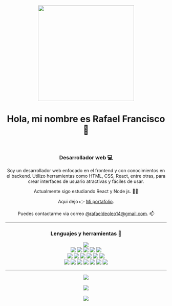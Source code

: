 <div align='center'>
  
  <img src='https://media.giphy.com/media/qgQUggAC3Pfv687qPC/giphy.gif' width='300'/>
  <h1>Hola, mi nombre es Rafael Francisco 🤝</h1>
  <br/>
  
  <h3>Desarrollador web 💻</h3>
  
  <p>Soy un desarrollador web enfocado en el frontend y con conocimientos en el backend. Utilizo herramientas como HTML, CSS, React, entre otras, para crear interfaces de usuario atractivas y fáciles de usar.</p>
  
  <p>Actualmente sigo estudiando React y Node js. 🧑‍🏫</p>
  
  <p>Aqui dejo 👉 <a href='https://portafolio-rafael-francisco.netlify.app/' target='_blank'>Mi portafolio</a>.</p>
  
  <p>Puedes contactarme via correo <a href='mailto:@rafaeldeoleo14@gmail.com'>@rafaeldeoleo14@gmail.com</a>. 📫</p>
  
</div>

---

<div align='center'>
  
  <h3>Lenguajes y herramientas 🔨</h3>
  
  <img src='https://camo.githubusercontent.com/ab4c3c731a174a63df861f7b118d6c8a6c52040a021a552628db877bd518fe84/68747470733a2f2f696d672e736869656c64732e696f2f62616467652f72656163742d2532333230323332612e7376673f7374796c653d666f722d7468652d6261646765266c6f676f3d7265616374266c6f676f436f6c6f723d253233363144414642'/>
  
  
  
  <div>
    <img src='https://img.shields.io/badge/typescript-%23007ACC.svg?style=for-the-badge&logo=typescript&logoColor=white'/>
   <img src='https://camo.githubusercontent.com/aeddc848275a1ffce386dc81c04541654ca07b2c43bbb8ad251085c962672aea/68747470733a2f2f696d672e736869656c64732e696f2f62616467652f6a6176617363726970742d2532333332333333302e7376673f7374796c653d666f722d7468652d6261646765266c6f676f3d6a617661736372697074266c6f676f436f6c6f723d253233463744463145'/>
  <img src='https://camo.githubusercontent.com/49fbb99f92674cc6825349b154b65aaf4064aec465d61e8e1f9fb99da3d922a1/68747470733a2f2f696d672e736869656c64732e696f2f62616467652f68746d6c352d2532334533344632362e7376673f7374796c653d666f722d7468652d6261646765266c6f676f3d68746d6c35266c6f676f436f6c6f723d7768697465'/>
  <img src='https://camo.githubusercontent.com/e6b67b27998fca3bccf4c0ee479fc8f9de09d91f389cccfbe6cb1e29c10cfbd7/68747470733a2f2f696d672e736869656c64732e696f2f62616467652f637373332d2532333135373242362e7376673f7374796c653d666f722d7468652d6261646765266c6f676f3d63737333266c6f676f436f6c6f723d7768697465'/>
    <img src='https://img.shields.io/badge/tailwindcss-%2338B2AC.svg?style=for-the-badge&logo=tailwind-css&logoColor=white'/>
    
  </div>
   
  <img src='https://camo.githubusercontent.com/b768ae6e4f89b74512e6de02a8367fd71465bc3d88ef1cf2f1622e2017c32bea/68747470733a2f2f696d672e736869656c64732e696f2f62616467652f626f6f7473747261702d2532333536334437432e7376673f7374796c653d666f722d7468652d6261646765266c6f676f3d626f6f747374726170266c6f676f436f6c6f723d7768697465'/>
  
<img src='https://camo.githubusercontent.com/1eb36d14501371162c4572130c4148595e523a3cabf4144c73dda77e7557c813/68747470733a2f2f696d672e736869656c64732e696f2f62616467652f4d55492d2532333030383143422e7376673f7374796c653d666f722d7468652d6261646765266c6f676f3d6d7569266c6f676f436f6c6f723d7768697465'/>
  
  <img src='https://camo.githubusercontent.com/7d7b100e379663ee40a20989e6c61737e6396c1dafc3a7c6d2ada8d4447eb0e4/68747470733a2f2f696d672e736869656c64732e696f2f62616467652f6e6f64652e6a732d3644413535463f7374796c653d666f722d7468652d6261646765266c6f676f3d6e6f64652e6a73266c6f676f436f6c6f723d7768697465'/>
  
  <img src='https://img.shields.io/badge/MongoDB-%234ea94b.svg?style=for-the-badge&logo=mongodb&logoColor=white'/>
  
  <img src='https://camo.githubusercontent.com/8286a45a106e1a3c07489f83a38159981d888518a740b59c807ffc1b7b1e2f7b/68747470733a2f2f696d672e736869656c64732e696f2f62616467652f657870726573732e6a732d2532333430346435392e7376673f7374796c653d666f722d7468652d6261646765266c6f676f3d65787072657373266c6f676f436f6c6f723d253233363144414642'/>
  
  <img src='https://camo.githubusercontent.com/918fce8d50581bd97b7133e677a78ed2cad14f970522f219daaeb6d1c81060e1/68747470733a2f2f696d672e736869656c64732e696f2f62616467652f6d7973716c2d2532333030662e7376673f7374796c653d666f722d7468652d6261646765266c6f676f3d6d7973716c266c6f676f436f6c6f723d7768697465'/>
  
  <div>
    <img src='https://camo.githubusercontent.com/84fa7f6c26f4067f74daaf973dfd43b2547111617349ce2256ed3c42df2b7722/68747470733a2f2f696d672e736869656c64732e696f2f62616467652f4d6963726f736f667425323053514c25323053657665722d4343323932373f7374796c653d666f722d7468652d6261646765266c6f676f3d6d6963726f736f667425323073716c253230736572766572266c6f676f436f6c6f723d7768697465'/>
      <img src='https://camo.githubusercontent.com/a65fcdf7030d79c00f4c3d8bab84de39107f5777fca4d12f0cb64440015183fe/68747470733a2f2f696d672e736869656c64732e696f2f62616467652f66697265626173652d2532333033394245352e7376673f7374796c653d666f722d7468652d6261646765266c6f676f3d6669726562617365'/>
    <img src='https://camo.githubusercontent.com/ec0d32e85caf4723d5182a75338c89f85a2c3679aed0c46c9ee9fd1c8dc2a316/68747470733a2f2f696d672e736869656c64732e696f2f62616467652f6769742d2532334630353033332e7376673f7374796c653d666f722d7468652d6261646765266c6f676f3d676974266c6f676f436f6c6f723d7768697465'/>
    <img src='https://camo.githubusercontent.com/f6d50128cb007f85916b7a899da5d94f654dce35a37331c8d28573aef46f4274/68747470733a2f2f696d672e736869656c64732e696f2f62616467652f6769746875622d2532333132313031312e7376673f7374796c653d666f722d7468652d6261646765266c6f676f3d676974687562266c6f676f436f6c6f723d7768697465'/>
    <img src='https://camo.githubusercontent.com/a0484e6383e852e622da1e934b7724921ab9b69d69246d90f899424b01f6deb1/68747470733a2f2f696d672e736869656c64732e696f2f62616467652f56697375616c25323053747564696f253230436f64652d3030373864372e7376673f7374796c653d666f722d7468652d6261646765266c6f676f3d76697375616c2d73747564696f2d636f6465266c6f676f436f6c6f723d7768697465'/>
    <img src='https://img.shields.io/badge/Postman-FF6C37?style=for-the-badge&logo=postman&logoColor=white'/>
    <img src='https://img.shields.io/badge/Trello-%23026AA7.svg?style=for-the-badge&logo=Trello&logoColor=white'/>
  </div>
 
</div>

---

<div align='center' display='inline'>

  <div>
  <img src='https://github-readme-stats.vercel.app/api?username=rafaeldoleo14&theme=radical&hide_border=false&include_all_commits=false&count_private=false'/>
  </div>
  
  <br/>
  
  <div>
      <img src='https://github-readme-streak-stats.herokuapp.com/?user=rafaeldoleo14&theme=radical&hide_border=false'/>
  </div>
  
  <br/>
  
  <div>
      <img src='https://github-readme-stats.vercel.app/api/top-langs/?username=rafaeldoleo14&theme=radical&hide_border=false&include_all_commits=false&count_private=false&layout=compact'/>
  </div>
  
</div>
